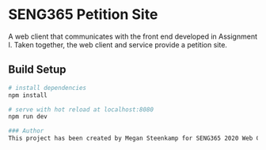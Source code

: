 # SENG365 Petition Site

A web client that communicates with the front end developed in Assignment I.
Taken together, the web client and service provide a petition site.

## Build Setup

``` bash
# install dependencies
npm install

# serve with hot reload at localhost:8080
npm run dev

### Author
This project has been created by Megan Steenkamp for SENG365 2020 Web Computing Architectures.